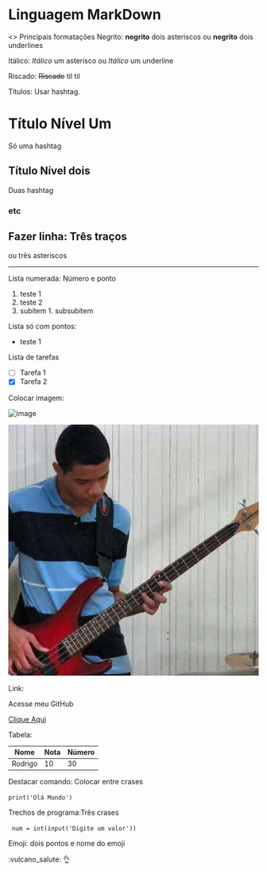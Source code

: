 # Linguagem MarkDown
<> Principais formatações
Negrito: **negrito** dois asteriscos ou __negrito__ 
dois underlines

Itálico: *Itálico* um asterisco ou _Itálico_ um underline

Riscado: ~~Riscado~~ til til

Títulos: Usar hashtag. 
# Título Nível Um
Só uma hashtag
## Título Nível dois
Duas hashtag
### etc
Fazer linha: 
Três traços
---
ou três asteriscos 
***

Lista numerada: Número e ponto
1. teste 1
1. teste 2
  1. subítem
    1. subsubítem

Lista só com pontos:
* teste 1

Lista de tarefas
- [ ] Tarefa 1
- [x] Tarefa 2

Colocar imagem:

![image](https://user-images.githubusercontent.com/82291488/115434976-bddba700-a1df-11eb-9d0a-9572b9c66864.png)


![Foto perfil](https://raw.githubusercontent.com/ORodrigoFerreira/Guia-MarkDown/main/Foto%20perfil.jpg?token=ATT2WIAYN2PKU46GMGSFUK3AP4FI6)


Link:

Acesse meu GitHub

[Clique Aqui](https://github.com/ORodrigoFerreira)

Tabela:

Nome|Nota|Número
---|---|---
Rodrigo|10|30

Destacar comando: Colocar entre crases

`print('Olá Mundo')`

Trechos de programa:Três crases

``` num = int(input('Digite um valor'))```

Emoji: dois pontos e nome do emoji

:vulcano_salute:
👌


